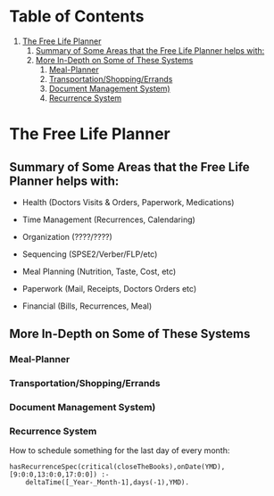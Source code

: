 
# Table of Contents

1.  [The Free Life Planner](#org7100580)
    1.  [Summary of Some Areas that the Free Life Planner helps with:](#orgbed4b18)
    2.  [More In-Depth on Some of These Systems](#orgecda0ff)
        1.  [Meal-Planner](#org778abc0)
        2.  [Transportation/Shopping/Errands](#org730ae04)
        3.  [Document Management System)](#orgc8c49b3)
        4.  [Recurrence System](#org510eee9)


<a id="org7100580"></a>

# The Free Life Planner


<a id="orgbed4b18"></a>

## Summary of Some Areas that the Free Life Planner helps with:

-   Health (Doctors Visits & Orders, Paperwork, Medications)

-   Time Management (Recurrences, Calendaring)

-   Organization (????/????)

-   Sequencing (SPSE2/Verber/FLP/etc)

-   Meal Planning (Nutrition, Taste, Cost, etc)

-   Paperwork (Mail, Receipts, Doctors Orders etc)

-   Financial (Bills, Recurrences, Meal)


<a id="orgecda0ff"></a>

## More In-Depth on Some of These Systems


<a id="org778abc0"></a>

### Meal-Planner


<a id="org730ae04"></a>

### Transportation/Shopping/Errands


<a id="orgc8c49b3"></a>

### Document Management System)


<a id="org510eee9"></a>

### Recurrence System

How to schedule something for the last day of every month:

    hasRecurrenceSpec(critical(closeTheBooks),onDate(YMD),[9:0:0,13:0:0,17:0:0]) :-
    	deltaTime([_Year-_Month-1],days(-1),YMD).
